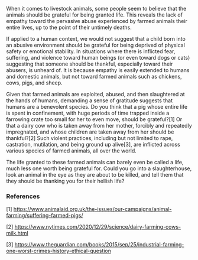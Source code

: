 When it comes to livestock animals, some people seem to believe that the animals should be grateful for being granted life. This reveals the lack of empathy toward the pervasive abuse experienced by farmed animals their entire lives, up to the point of their untimely deaths.

If applied to a human context, we would not suggest that a child born into an abusive environment should be grateful for being deprived of physical safety or emotional stability. In situations where there is inflicted fear, suffering, and violence toward human beings (or even toward dogs or cats) suggesting that someone should be thankful, especially toward their abusers, is unheard of. It is because empathy is easily extended to humans and domestic animals, but not toward farmed animals such as chickens, cows, pigs, and sheep. 

Given that farmed animals are exploited, abused, and then slaughtered at the hands of humans, demanding a sense of gratitude suggests that humans are a benevolent species. Do you think that a pig whose entire life is spent in confinement, with huge periods of time trapped inside a farrowing crate too small for her to even move, should be grateful?[1] Or that a dairy cow who is taken away from her mother, forcibly and repeatedly impregnated, and whose children are taken away from her should be thankful?[2] Such violent practices, including but not limited to rape, castration, mutilation, and being ground up alive[3], are inflicted across various species of farmed animals, all over the world.

The life granted to these farmed animals can barely even be called a life, much less one worth being grateful for. Could you go into a slaughterhouse, look an animal in the eye as they are about to be killed, and tell them that they should be thanking you for their hellish life?

### References

[1] https://www.animalaid.org.uk/the-issues/our-campaigns/animal-farming/suffering-farmed-pigs/

[2] https://www.nytimes.com/2020/12/29/science/dairy-farming-cows-milk.html

[3] https://www.theguardian.com/books/2015/sep/25/industrial-farming-one-worst-crimes-history-ethical-question